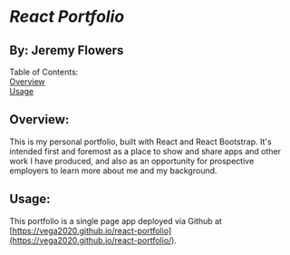 # *React Portfolio*
## By: Jeremy Flowers
        
Table of Contents:  
[Overview](Overview)  
[Usage](Usage)  
        
## Overview:
This is my personal portfolio, built with React and React Bootstrap. It's intended first and foremost as a place to show and share apps and other work I have produced, and also as an opportunity for prospective employers to learn more about me and my background.
        
## Usage:
This portfolio is a single page app deployed via Github at [https://vega2020.github.io/react-portfolio](https://vega2020.github.io/react-portfolio/).